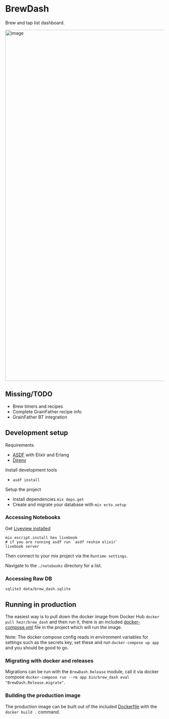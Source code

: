 # BrewDash

Brew and tap list dashboard.

<img width="1116" alt="image" src="https://user-images.githubusercontent.com/244021/123287855-eb84eb00-d4c3-11eb-92f0-131ecf5263ac.png">

## Missing/TODO

- Brew timers and recipes
- Complete GrainFather recipe info
- GrainFather BT integration

## Development setup

Requirements
- [ASDF](https://asdf-vm.com/#/) with Elixir and Erlang
- [Direnv](https://direnv.net)

Install development tools

  - `asdf install`

Setup the project

  * Install dependencies `mix deps.get`
  * Create and migrate your database with `mix ecto.setup`

### Accessing Notebooks

Get [Liveview installed](https://fly.io/blog/livebook-for-app-documentation/)

```
mix escript.install hex livebook
# if you are running asdf run `asdf reshim elixir`
livebook server
```

Then connect to your mix project via the `Runtime settings`.

Navigate to the `./notebooks` directory for a list.

### Accessing Raw DB

`sqlite3 data/brew_dash.sqlite`

## Running in production

The easiest way is to pull down the docker image from Docker Hub
`docker pull hezr/brew_dash` and then run it, there is an included
[docker-compose.yml](./docker-compose.yml) file in the project which
will run the image.

Note: The docker compose config reads in environment variables for
settings such as the secrets key, set these and run `docker-compose up app`
and you should be good to go.

### Migrating with docker and releases

Migrations can be run with the `BrewDash.Release` module, call it via docker
compose `docker-compose run --rm app bin/brew_dash eval "BrewDash.Release.migrate"`.

### Building the production image

The production image can be built out of the included [Dockerfile](./Dockerfile)
with the `docker build .` command.
